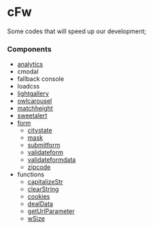 # cFw
Some codes that will speed up our development;

### Components
- [analytics](https://github.com/Ceicom/cFw/tree/master/dev/js/config/analytics)
- cmodal
- fallback console
- loadcss
- [lightgallery](https://github.com/Ceicom/cFw/tree/master/dev/js/config/lightgallery)
- [owlcarousel](https://github.com/Ceicom/cFw/tree/master/dev/js/config/owlcarousel)
- [matchheight](https://github.com/Ceicom/cFw/tree/master/dev/js/config/matchheight)
- [sweetalert](https://github.com/Ceicom/cFw/tree/master/dev/js/config/sweetalert)
- [form](https://github.com/Ceicom/cFw/tree/master/dev/js/config/form)
    - [citystate](https://github.com/Ceicom/cFw/tree/master/dev/js/config/form#citystate)
    - [mask](https://github.com/Ceicom/cFw/tree/master/dev/js/config/form#mask)
    - [submitform](https://github.com/Ceicom/cFw/tree/master/dev/js/config/form#submitform)
    - [validateform](https://github.com/Ceicom/cFw/tree/master/dev/js/config/form#validateform)
    - [validateformdata](https://github.com/Ceicom/cFw/tree/master/dev/js/config/form#validateformdata)
    - [zipcode](https://github.com/Ceicom/cFw/tree/master/dev/js/config/form#zipcode)
- functions
    - [capitalizeStr](https://github.com/Ceicom/cFw/blob/master/dev/js/config/funcs/#capitalizestr)
    - [clearString](https://github.com/Ceicom/cFw/blob/master/dev/js/config/funcs/#clearstring)
    - [cookies](https://github.com/Ceicom/cFw/blob/master/dev/js/config/funcs/#cookies)
    - [dealData](https://github.com/Ceicom/cFw/blob/master/dev/js/config/funcs/#dealdata)
    - [getUrlParameter](https://github.com/Ceicom/cFw/blob/master/dev/js/config/funcs/#geturlparameter)
    - [wSize](https://github.com/Ceicom/cFw/blob/master/dev/js/config/funcs/#wsize)
